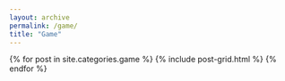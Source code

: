 ```yaml
---
layout: archive
permalink: /game/
title: "Game"
---
```


<div class="tiles">
{% for post in site.categories.game %}
  {% include post-grid.html %}
{% endfor %}
</div><!-- /.tiles -->